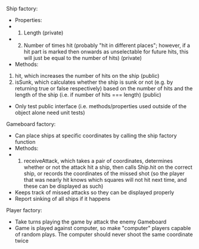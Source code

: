 Ship factory:
- Properties:
- 1. Length (private)
- 2. Number of times hit (probably "hit in different places"; however, if a hit part is marked then onwards as unselectable for future hits, this will just be equal to the number of hits) (private)
- Methods:
1. hit, which increases the number of hits on the ship (public)
2. isSunk, which calculates whether the ship is sunk or not (e.g. by returning true or false respectively) based on the number of hits and the length of the ship (i.e. if number of hits === length) (public)
- Only test public interface (i.e. methods/properties used outside of the object alone need unit tests) 

Gameboard factory:
- Can place ships at specific coordinates by calling the ship factory function
- Methods:
- 1. receiveAttack, which takes a pair of coordinates, determines whether or not the attack hit a ship, then calls Ship.hit on the correct ship, or records the coordinates of the missed shot (so the player that was nearly hit knows which squares will not hit next time, and these can be displayed as such)
- Keeps track of missed attacks so they can be displayed properly
- Report sinking of all ships if it happens

Player factory:
- Take turns playing the game by attack the enemy Gameboard
- Game is played against computer, so make "computer" players capable of random plays. The computer should never shoot the same coordinate twice